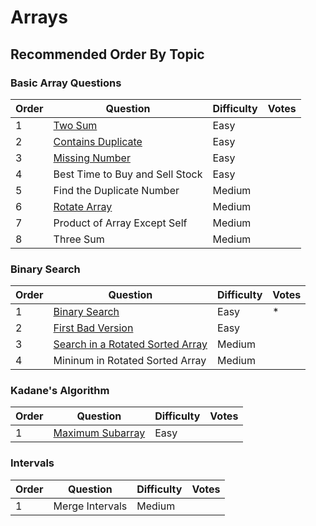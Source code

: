 # Arrays

## Recommended Order By Topic

### Basic Array Questions

| Order | Question                                 | Difficulty | Votes |
| ----- | ---------------------------------------- | ---------- | ----- |
| 1     | [Two Sum](/TwoSum)                       | Easy       |       |
| 2     | [Contains Duplicate](/ContainsDuplicate) | Easy       |       |
| 3     | [Missing Number](/MissingNumber)         | Easy       |       |
| 4     | Best Time to Buy and Sell Stock          | Easy       |       |
| 5     | Find the Duplicate Number                | Medium     |       |
| 6     | [Rotate Array](/RotateArray)             | Medium     |       |
| 7     | Product of Array Except Self             | Medium     |       |
| 8     | Three Sum                                | Medium     |       |

### Binary Search

| Order | Question                                                         | Difficulty | Votes |
| ----- | ---------------------------------------------------------------- | ---------- | ----- |
| 1     | [Binary Search](/BinarySearch)                                   | Easy       | \*    |
| 2     | [First Bad Version](/FirstBadVersion)                            | Easy       |       |
| 3     | [Search in a Rotated Sorted Array](/SearchInARotatedSortedArray) | Medium     |       |
| 4     | Mininum in Rotated Sorted Array                                  | Medium     |       |

### Kadane's Algorithm

| Order | Question                             | Difficulty | Votes |
| ----- | ------------------------------------ | ---------- | ----- |
| 1     | [Maximum Subarray](/MaximumSubarray) | Easy       |       |

### Intervals

| Order | Question        | Difficulty | Votes |
| ----- | --------------- | ---------- | ----- |
| 1     | Merge Intervals | Medium     |       |
